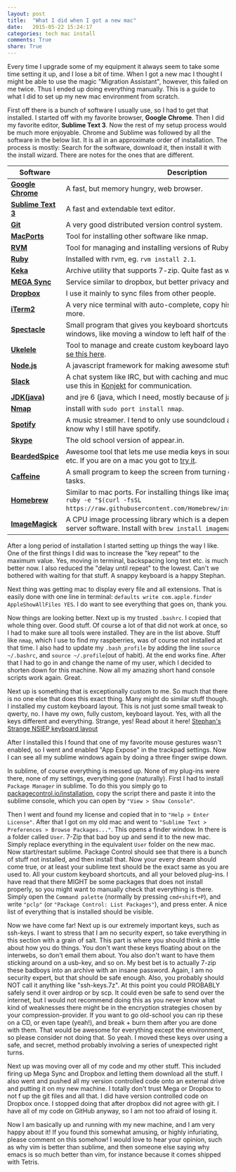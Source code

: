 ```yaml
---
layout: post
title:  "What I did when I got a new mac"
date:   2015-05-22 15:24:17
categories: tech mac install
comments: True
share: True
---
```


Every time I upgrade some of my equipment it always seem to take some time setting it up, and I lose a bit of time. When I got a new mac I thought I might be able to use the magic "Migration Assistant", however, this failed on me twice. Thus I ended up doing everything manually. This is a guide to what I did to set up my new mac environment from scratch.

First off there is a bunch of software I usually use, so I had to get that installed. I started off with my favorite browser, **Google Chrome**. Then I did my favorite editor, **Sublime Text 3**. Now the rest of my setup process would be much more enjoyable. Chrome and Sublime was followed by all the software in the below list. It is all in an approximate order of installation. The process is mostly: Search for the software, download it, then install it with the install wizard. There are notes for the ones that are different.

| Software | Description |
| -------- | ----------- |
| [**Google Chrome**](http://www.google.com/chrome/) | A fast, but memory hungry, web browser. |
| [**Sublime Text 3**](http://www.sublimetext.com/3) | A fast and extendable text editor. |
| [**Git**](https://git-scm.com/) | A very good distributed version control system. |
| [**MacPorts**](https://www.macports.org/) | Tool for installing other software like nmap. |
| [**RVM**](rvm.io) | Tool for managing and installing versions of Ruby. |
| [**Ruby**](ruby-lang.org) | Installed with rvm, eg. `rvm install 2.1`. |
| [**Keka**](http://www.kekaosx.com/en/) | Archive utility that supports 7-zip. Quite fast as well. |
| [**MEGA Sync**](mega.co.nz) | Service similar to dropbox, but better privacy and more free storage. |
| [**Dropbox**](dropbox.com) | I use it mainly to sync files from other people. |
| [**iTerm2**](https://www.iterm2.com/) | A very nice terminal with auto-complete, copy history and lots more more. |
| [**Spectacle**](http://spectacleapp.com/) | Small program that gives you keyboard shortcuts for managing your windows, like moving a window to left half of the screen. |
| [**Ukelele**](http://scripts.sil.org/cms/scripts/page.php?site_id=nrsi&id=ukelele) | Tool to manage and create custom keyboard layouts. [Read about why I se this here](/keyboard/custom/tech/2015/05/22/nsiep.html). |
| [**Node.js**](nodejs.org) | A javascript framework for making awesome stuff, like web servers. |
| [**Slack**](slack.com) | A chat system like IRC, but with caching and much better branding. We use this in [Konjekt](https://konjekt.com) for communication. |
| [**JDK(java)**](http://www.oracle.com/technetwork/java/javase/downloads/index.html) |  and jre 6 (java, which I need, mostly because of jave5. |
| [**Nmap**](https://nmap.org/) | install with `sudo port install nmap`. |
| [**Spotify**](spotify.com) | A music streamer. I tend to only use soundcloud and mixcloud, so I don't know why I still have spotify. |
| [**Skype**](skype.com) | The old school version of appear.in. |
| [**BeardedSpice**](http://beardedspice.com/) | Awesome tool that lets me use media keys in soundcloud and mixcloud etc. If you are on a mac you got to [try it](http://beardedspice.com/). |
| [**Caffeine**](https://itunes.apple.com/us/app/caffeine/id411246225?mt=12) | A small program to keep the screen from turning off during long running tasks. |
| [**Homebrew**](brew.sh) | Similar to mac ports. For installing things like imagemagick. Install with `ruby -e "$(curl -fsSL https://raw.githubusercontent.com/Homebrew/install/master/install)"`. |
| [**ImageMagick**](http://www.imagemagick.org/script/index.php) | A CPU image processing library which is a dependency for some of my server software. Install with `brew install imagemagick`. |


After a long period of installation I started setting up things the way I like. One of the first things I did was to increase the "key repeat" to the maximum value. Yes, moving in terminal, backspacing long text etc. is much better now. I also reduced the "delay until repeat" to the lowest. Can't we bothered with waiting for that stuff. A snappy keyboard is a happy Stephan.

Next thing was getting mac to display every file and all extensions. That is easily done with one line in terminal: `defaults write com.apple.finder AppleShowAllFiles YES`. I do want to see everything that goes on, thank you.

Now things are looking better. Next up is my trusted `.bashrc`. I copied that whole thing over. Good stuff. Of course a lot of that did not work at once, so I had to make sure all tools were installed. They are in the list above. Stuff like `nmap`, which I use to find my raspberries, was of course not installed at that time. I also had to update my `.bash_profile` by adding the line `source ~/.bashrc`, and `source ~/.profile`(out of habit). At the end works fine. After that I had to go in and change the name of my user, which I decided to shorten down for this machine. Now all my amazing short hand console scripts work again. Great.

Next up is something that is exceptionally custom to me. So much that there is no one else that does this exact thing. Many might do similar stuff though. I installed my custom keyboard layout. This is not just some small tweak to qwerty, no. I have my own, fully custom, keyboard layout. Yes, with all the keys different and everything. Strange, yes! Read about it here! [Stephan's Strange NSIEP keyboard layout](/keyboard/custom/tech/2015/05/22/nsiep.html)

After I installed this I found that one of my favorite mouse gestures wasn't enabled, so I went and enabled "App Expose" in the trackpad settings. Now I can see all my sublime windows again by doing a three finger swipe down.

In sublime, of course everything is messed up. None of my plug-ins were there, none of my settings, everything gone (naturally). First I had to install `Package Manager` in sublime. To do this you simply go to [packagecontrol.io/installation](https://packagecontrol.io/installation), copy the script there and paste it into the sublime console, which you can open by `"View > Show Console"`.

Then I went and found my license and copied that in to `"Help > Enter License"`. After that I got on my old mac and went to `"Sublime Text > Preferences > Browse Packages..."`. This opens a finder window. In there is a folder called `User`. 7-Zip that bad boy up and send it to the new mac. Simply replace everything in the equivalent `User` folder on the new mac. Now start/restart sublime. Package Control should see that there is a bunch of stuff not installed, and then install that. Now your every dream should come true, or at least your sublime text should be the exact same as you are used to. All your custom keyboard shortcuts, and all your beloved plug-ins. I have read that there MIGHT be some packages that does not install properly, so you might want to manually check that everything is there. Simply open the `Command palette` (normally by pressing `cmd+shift+P`), and write `"pclp"` (or `"Package Control: List Packages"`), and press enter. A nice list of everything that is installed should be visible. 

Now we have come far! Next up is our extremely important keys, such as ssh-keys. I want to stress that I am no security expert, so take everything in this section with a grain of salt. This part is where you should think a little about how you do things. You don't want these keys floating about on the interwebs, so don't email them about. You also don't want to have them sticking around on a usb-key, and so on. My best bet is to actually 7-zip these badboys into an archive with an insane password. Again, I am no security expert, but that should be safe enough. Also, you probably should NOT call it anything like "ssh-keys.7z". At this point you could PROBABLY safely send it over airdrop or by scp. It could even be safe to send over the internet, but I would not recommend doing this as you never know what kind of weaknesses there might be in the encryption strategies chosen by your compression-provider. If you want to go old-school you can rip these on a CD, or even tape (yeah!), and break + burn them after you are done with them. That would be awesome for everything except the environment, so please consider not doing that. So yeah. I moved these keys over using a safe, and secret, method probably involving a series of unexpected right turns. 

Next up was moving over all of my code and my other stuff. This included firing up Mega Sync and Dropbox and letting them download all the stuff. I also went and pushed all my version controlled code onto an external drive and putting it on my new machine. I totally don't trust Mega or Dropbox to not f up the git files and all that. I did have version controlled code on Dropbox once. I stopped doing that after dropbox did not agree with git. I have all of my code on GitHub anyway, so I am not too afraid of losing it.

Now I am basically up and running with my new machine, and I am very happy about it! If you found this somewhat amusing, or highly infuriating, please comment on this somehow! I would love to hear your opinion, such as why vim is better than sublime, and then someone else saying why emacs is so much better than vim, for instance because it comes shipped with Tetris.

